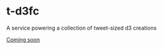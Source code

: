 # t-d3fc

A service powering a collection of tweet-sized d3 creations 

[Coming soon](https://t.d3fc.io)
